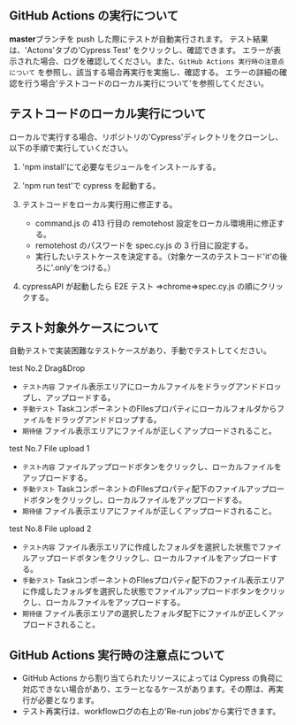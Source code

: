 ## GitHub Actions の実行について

**master**ブランチを push した際にテストが自動実行されます。
テスト結果は、'Actons'タブの'Cypress Test' をクリックし、確認できます。
エラーが表示された場合、ログを確認してください。また、`GitHub Actions 実行時の注意点について` を参照し、該当する場合再実行を実施し、確認する。
エラーの詳細の確認を行う場合'テストコードのローカル実行について'を参照してください。

## テストコードのローカル実行について

ローカルで実行する場合、リポジトリの'Cypress'ディレクトリをクローンし、以下の手順で実行していください。

1. 'npm install'にて必要なモジュールをインストールする。
2. 'npm run test'で cypress を起動する。
3. テストコードをローカル実行用に修正する。

   - command.js の 413 行目の remotehost 設定をローカル環境用に修正する。
   - remotehost のパスワードを spec.cy.js の 3 行目に設定する。
   - 実行したいテストケースを決定する。（対象ケースのテストコード'it'の後ろに'.only'をつける。）

4. cypressAPI が起動したら E2E テスト ⇒chrome⇒spec.cy.js の順にクリックする。

## テスト対象外ケースについて

自動テストで実装困難なテストケースがあり、手動でテストしてください。

test No.2 Drag&Drop

- `テスト内容` ファイル表示エリアにローカルファイルをドラッグアンドドロップし、アップロードする。
- `手動テスト` TaskコンポーネントのFIlesプロパティにローカルフォルダからファイルをドラッグアンドドロップする。
- `期待値` ファイル表示エリアにファイルが正しくアップロードされること。

test No.7 File upload 1

- `テスト内容` ファイルアップロードボタンをクリックし、ローカルファイルをアップロードする。
- `手動テスト` TaskコンポーネントのFIlesプロパティ配下のファイルアップロードボタンをクリックし、ローカルファイルをアップロードする。
- `期待値` ファイル表示エリアにファイルが正しくアップロードされること。

test No.8 File upload 2

- `テスト内容` ファイル表示エリアに作成したフォルダを選択した状態でファイルアップロードボタンをクリックし、ローカルファイルをアップロードする。
- `手動テスト` TaskコンポーネントのFIlesプロパティ配下のファイル表示エリアに作成したフォルダを選択した状態でファイルアップロードボタンをクリックし、ローカルファイルをアップロードする。
- `期待値` ファイル表示エリアの選択したフォルダ配下にファイルが正しくアップロードされること。

## GitHub Actions 実行時の注意点について

- GitHub Actions から割り当てられたリソースによっては Cypress の負荷に対応できない場合があり、エラーとなるケースがあります。その際は、再実行が必要となります。
- テスト再実行は、workflowログの右上の'Re-run jobs'から実行できます。
